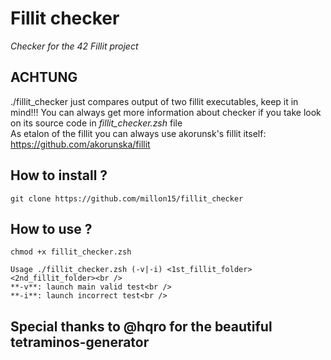 # Fillit checker
*Checker for the 42 Fillit project*

## ACHTUNG

./fillit_checker just compares output of two fillit executables, keep it in mind!!!
You can always get more information about checker if you take look on its source code in *fillit_checker.zsh* file<br />
As etalon of the fillit you can always use akorunsk's fillit itself: https://github.com/akorunska/fillit

## How to install ?

	git clone https://github.com/millon15/fillit_checker

## How to use ?

	chmod +x fillit_checker.zsh

	Usage ./fillit_checker.zsh (-v|-i) <1st_fillit_folder> <2nd_fillit_folder><br />
	**-v**: launch main valid test<br />
	**-i**: launch incorrect test<br />

## Special thanks to @hqro for the beautiful tetraminos-generator


